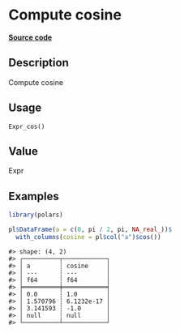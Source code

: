 

# Compute cosine

[**Source code**](https://github.com/pola-rs/r-polars/tree/5765842071140bd7a822ebb4fd6b0ab652d73f0d/R/after-wrappers.R#L20)

## Description

Compute cosine

## Usage

<pre><code class='language-R'>Expr_cos()
</code></pre>

## Value

Expr

## Examples

``` r
library(polars)

pl$DataFrame(a = c(0, pi / 2, pi, NA_real_))$
  with_columns(cosine = pl$col("a")$cos())
```

    #> shape: (4, 2)
    #> ┌──────────┬────────────┐
    #> │ a        ┆ cosine     │
    #> │ ---      ┆ ---        │
    #> │ f64      ┆ f64        │
    #> ╞══════════╪════════════╡
    #> │ 0.0      ┆ 1.0        │
    #> │ 1.570796 ┆ 6.1232e-17 │
    #> │ 3.141593 ┆ -1.0       │
    #> │ null     ┆ null       │
    #> └──────────┴────────────┘
